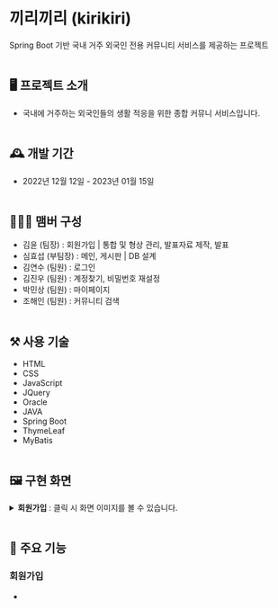 # 끼리끼리 (kirikiri)
Spring Boot 기반 국내 거주 외국인 전용 커뮤니티 서비스를 제공하는 프로젝트
<br></br>

## 🖥️ 프로젝트 소개
- 국내에 거주하는 외국인들의 생활 적응을 위한 종합 커뮤니 서비스입니다.
<br></br>

## 🕰️ 개발 기간
- 2022년 12월 12일 - 2023년 01월 15일
<br></br>

## 🧑‍🤝‍🧑 맴버 구성
- 김윤 (팀장) : 회원가입 | 통합 및 형상 관리, 발표자료 제작, 발표
- 심효섭 (부팀장) : 메인, 게시판 | DB 설계
- 김연수 (팀원) : 로그인
- 김진우 (팀원) : 계정찾기, 비밀번호 재설정
- 박민상 (팀원) : 마이페이지
- 조해인 (팀원) : 커뮤니티 검색
<br></br>

## ⚒️ 사용 기술
- HTML
- CSS
- JavaScript
- JQuery
- Oracle
- JAVA
- Spring Boot
- ThymeLeaf
- MyBatis
<br></br>

## 🖼️ 구현 화면
<details>
  <summary>
      <b>회원가입</b> : 클릭 시 화면 이미지를 볼 수 있습니다.
  </summary>
  <img src=""></img>
</details>
<br>

## 📌 주요 기능
### 회원가입
- 

